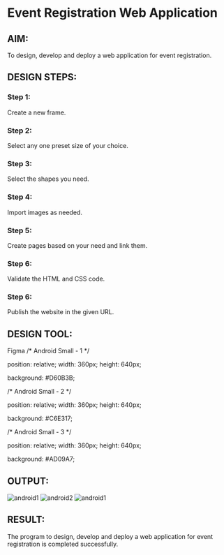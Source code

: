 # Event Registration Web Application

## AIM:
To design, develop and deploy a web application for event registration.

## DESIGN STEPS:

### Step 1:
Create a new frame.

### Step 2:
Select any one preset size of your choice.

### Step 3:
Select the shapes you need.

### Step 4:
Import images as needed.

### Step 5:
Create pages based on your need and link them.

### Step 6:

Validate the HTML and CSS code.

### Step 6:

Publish the website in the given URL.

## DESIGN TOOL:
Figma
/* Android Small - 1 */


position: relative;
width: 360px;
height: 640px;

background: #D60B3B;


/* Android Small - 2 */


position: relative;
width: 360px;
height: 640px;

background: #C6E317;


/* Android Small - 3 */


position: relative;
width: 360px;
height: 640px;

background: #AD09A7;


## OUTPUT:
![android1](output1)
![android2](output2)
![android1](output3)

## RESULT:
The program to design, develop and deploy a web application for event registration is completed successfully.
